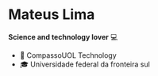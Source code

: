 # Mateus Lima  
**Science and technology lover**  :computer:

- :office: CompassoUOL Technology 
- :mortar_board: Universidade federal da fronteira sul

